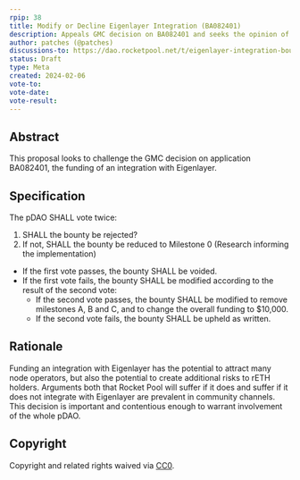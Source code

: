 ```yaml
---
rpip: 38
title: Modify or Decline Eigenlayer Integration (BA082401)
description: Appeals GMC decision on BA082401 and seeks the opinion of the pDAO
author: patches (@patches)
discussions-to: https://dao.rocketpool.net/t/eigenlayer-integration-bounty-challenge/2703
status: Draft
type: Meta
created: 2024-02-06
vote-to:
vote-date:
vote-result:
---
```



## Abstract
This proposal looks to challenge the GMC decision on application BA082401, the funding of an integration with Eigenlayer.

## Specification
The pDAO SHALL vote twice:

1. SHALL the bounty be rejected?
2. If not, SHALL the bounty be reduced to Milestone 0 (Research informing the implementation)

- If the first vote passes, the bounty SHALL be voided.
- If the first vote fails, the bounty SHALL be modified according to the result of the second vote:
  - If the second vote passes, the bounty SHALL be modified to remove milestones A, B and C, and to change the overall funding to $10,000.
  - If the second vote fails, the bounty SHALL be upheld as written.

## Rationale
Funding an integration with Eigenlayer has the potential to attract many node operators, but also the potential to create additional risks to rETH holders.
Arguments both that Rocket Pool will suffer if it does and suffer if it does not integrate with Eigenlayer are prevalent in community channels.
This decision is important and contentious enough to warrant involvement of the whole pDAO.

## Copyright
Copyright and related rights waived via [CC0](https://creativecommons.org/publicdomain/zero/1.0/).
